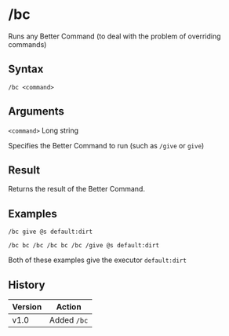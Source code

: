 # /bc

Runs any Better Command (to deal with the problem of overriding commands)

## Syntax

`/bc <command>`

## Arguments

`<command>` Long string

Specifies the Better Command to run (such as `/give` or `give`)

## Result

Returns the result of the Better Command.

## Examples

`/bc give @s default:dirt`

`/bc bc /bc /bc bc /bc /give @s default:dirt`

Both of these examples give the executor `default:dirt`

## History

| Version | Action      |
| ------- | ----------- |
| v1.0    | Added `/bc` |
